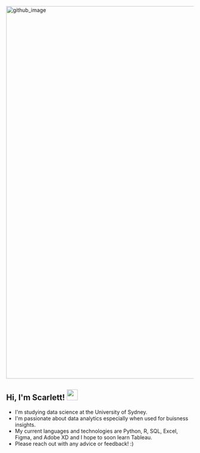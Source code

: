 
<img width="1000" alt="github_image" src="https://user-images.githubusercontent.com/90227302/144730757-dd505b6e-36cd-4642-969a-ca765ccf4a0a.png">

## Hi, I'm Scarlett! <img src="https://github.com/TheDudeThatCode/TheDudeThatCode/blob/master/Assets/Hi.gif" width="29px">

- I'm studying data science at the University of Sydney.
- I'm passionate about data analytics especially when used for buisness insights.
- My current languages and technologies are Python, R, SQL, Excel, Figma, and Adobe XD and I hope to soon learn Tableau.
- Please reach out with any advice or feedback! :)
